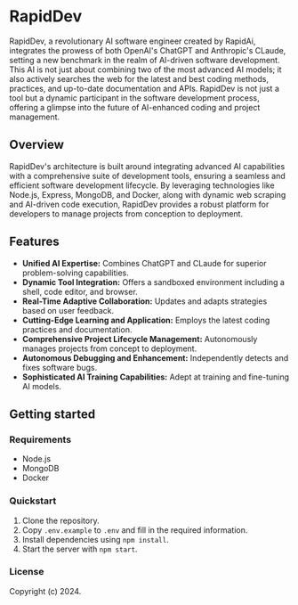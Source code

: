 # RapidDev

RapidDev, a revolutionary AI software engineer created by RapidAi, integrates the prowess of both OpenAI's ChatGPT and Anthropic's CLaude, setting a new benchmark in the realm of AI-driven software development. This AI is not just about combining two of the most advanced AI models; it also actively searches the web for the latest and best coding methods, practices, and up-to-date documentation and APIs. RapidDev is not just a tool but a dynamic participant in the software development process, offering a glimpse into the future of AI-enhanced coding and project management.

## Overview

RapidDev's architecture is built around integrating advanced AI capabilities with a comprehensive suite of development tools, ensuring a seamless and efficient software development lifecycle. By leveraging technologies like Node.js, Express, MongoDB, and Docker, along with dynamic web scraping and AI-driven code execution, RapidDev provides a robust platform for developers to manage projects from conception to deployment.

## Features

- **Unified AI Expertise:** Combines ChatGPT and CLaude for superior problem-solving capabilities.
- **Dynamic Tool Integration:** Offers a sandboxed environment including a shell, code editor, and browser.
- **Real-Time Adaptive Collaboration:** Updates and adapts strategies based on user feedback.
- **Cutting-Edge Learning and Application:** Employs the latest coding practices and documentation.
- **Comprehensive Project Lifecycle Management:** Autonomously manages projects from concept to deployment.
- **Autonomous Debugging and Enhancement:** Independently detects and fixes software bugs.
- **Sophisticated AI Training Capabilities:** Adept at training and fine-tuning AI models.

## Getting started

### Requirements

- Node.js
- MongoDB
- Docker

### Quickstart

1. Clone the repository.
2. Copy `.env.example` to `.env` and fill in the required information.
3. Install dependencies using `npm install`.
4. Start the server with `npm start`.

### License

Copyright (c) 2024.


